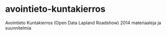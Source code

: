 avointieto-kuntakierros
=======================

Avointieto Kuntakierros (Open Data Lapland Roadshow) 2014 materiaaleja ja suunnitelmia
